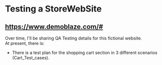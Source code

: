 # Testing a StoreWebSite

## https://www.demoblaze.com/#

Over time, I'll be sharing QA Testing details for this fictional website.<br>
At present, there is:<br>
- There is a test plan for the shopping cart section in 3 different scenarios (Cart_Test_cases).<br> 